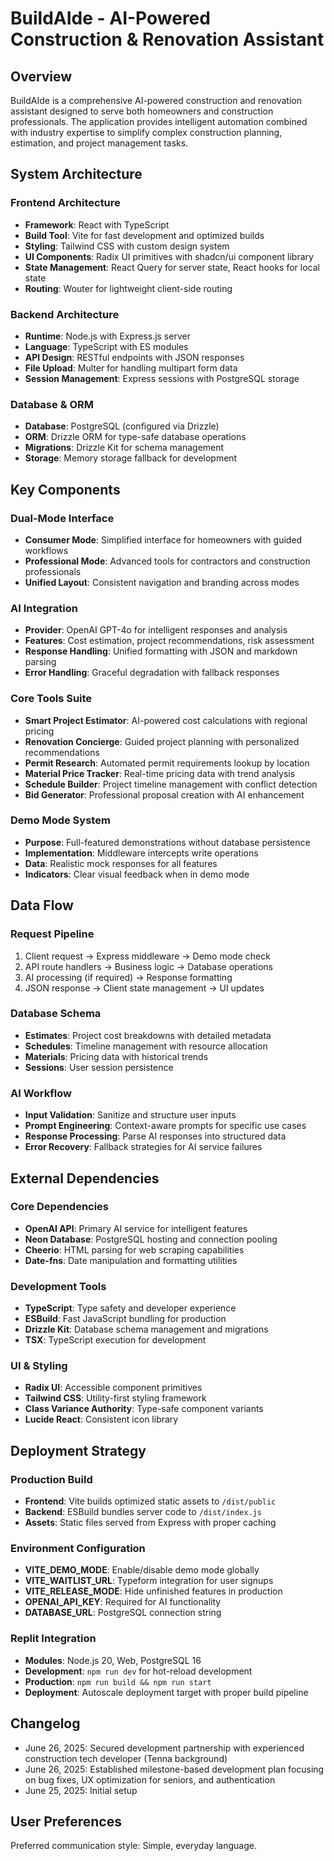 # BuildAIde - AI-Powered Construction & Renovation Assistant

## Overview

BuildAIde is a comprehensive AI-powered construction and renovation assistant designed to serve both homeowners and construction professionals. The application provides intelligent automation combined with industry expertise to simplify complex construction planning, estimation, and project management tasks.

## System Architecture

### Frontend Architecture
- **Framework**: React with TypeScript
- **Build Tool**: Vite for fast development and optimized builds
- **Styling**: Tailwind CSS with custom design system
- **UI Components**: Radix UI primitives with shadcn/ui component library
- **State Management**: React Query for server state, React hooks for local state
- **Routing**: Wouter for lightweight client-side routing

### Backend Architecture
- **Runtime**: Node.js with Express.js server
- **Language**: TypeScript with ES modules
- **API Design**: RESTful endpoints with JSON responses
- **File Upload**: Multer for handling multipart form data
- **Session Management**: Express sessions with PostgreSQL storage

### Database & ORM
- **Database**: PostgreSQL (configured via Drizzle)
- **ORM**: Drizzle ORM for type-safe database operations
- **Migrations**: Drizzle Kit for schema management
- **Storage**: Memory storage fallback for development

## Key Components

### Dual-Mode Interface
- **Consumer Mode**: Simplified interface for homeowners with guided workflows
- **Professional Mode**: Advanced tools for contractors and construction professionals
- **Unified Layout**: Consistent navigation and branding across modes

### AI Integration
- **Provider**: OpenAI GPT-4o for intelligent responses and analysis
- **Features**: Cost estimation, project recommendations, risk assessment
- **Response Handling**: Unified formatting with JSON and markdown parsing
- **Error Handling**: Graceful degradation with fallback responses

### Core Tools Suite
- **Smart Project Estimator**: AI-powered cost calculations with regional pricing
- **Renovation Concierge**: Guided project planning with personalized recommendations
- **Permit Research**: Automated permit requirements lookup by location
- **Material Price Tracker**: Real-time pricing data with trend analysis
- **Schedule Builder**: Project timeline management with conflict detection
- **Bid Generator**: Professional proposal creation with AI enhancement

### Demo Mode System
- **Purpose**: Full-featured demonstrations without database persistence
- **Implementation**: Middleware intercepts write operations
- **Data**: Realistic mock responses for all features
- **Indicators**: Clear visual feedback when in demo mode

## Data Flow

### Request Pipeline
1. Client request → Express middleware → Demo mode check
2. API route handlers → Business logic → Database operations
3. AI processing (if required) → Response formatting
4. JSON response → Client state management → UI updates

### Database Schema
- **Estimates**: Project cost breakdowns with detailed metadata
- **Schedules**: Timeline management with resource allocation
- **Materials**: Pricing data with historical trends
- **Sessions**: User session persistence

### AI Workflow
- **Input Validation**: Sanitize and structure user inputs
- **Prompt Engineering**: Context-aware prompts for specific use cases
- **Response Processing**: Parse AI responses into structured data
- **Error Recovery**: Fallback strategies for AI service failures

## External Dependencies

### Core Dependencies
- **OpenAI API**: Primary AI service for intelligent features
- **Neon Database**: PostgreSQL hosting and connection pooling
- **Cheerio**: HTML parsing for web scraping capabilities
- **Date-fns**: Date manipulation and formatting utilities

### Development Tools
- **TypeScript**: Type safety and developer experience
- **ESBuild**: Fast JavaScript bundling for production
- **Drizzle Kit**: Database schema management and migrations
- **TSX**: TypeScript execution for development

### UI & Styling
- **Radix UI**: Accessible component primitives
- **Tailwind CSS**: Utility-first styling framework
- **Class Variance Authority**: Type-safe component variants
- **Lucide React**: Consistent icon library

## Deployment Strategy

### Production Build
- **Frontend**: Vite builds optimized static assets to `/dist/public`
- **Backend**: ESBuild bundles server code to `/dist/index.js`
- **Assets**: Static files served from Express with proper caching

### Environment Configuration
- **VITE_DEMO_MODE**: Enable/disable demo mode globally
- **VITE_WAITLIST_URL**: Typeform integration for user signups
- **VITE_RELEASE_MODE**: Hide unfinished features in production
- **OPENAI_API_KEY**: Required for AI functionality
- **DATABASE_URL**: PostgreSQL connection string

### Replit Integration
- **Modules**: Node.js 20, Web, PostgreSQL 16
- **Development**: `npm run dev` for hot-reload development
- **Production**: `npm run build && npm run start`
- **Deployment**: Autoscale deployment target with proper build pipeline

## Changelog

- June 26, 2025: Secured development partnership with experienced construction tech developer (Tenna background)
- June 26, 2025: Established milestone-based development plan focusing on bug fixes, UX optimization for seniors, and authentication
- June 25, 2025: Initial setup

## User Preferences

Preferred communication style: Simple, everyday language.